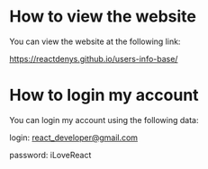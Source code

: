 # How to view the website

You can view the website at the following link:

https://reactdenys.github.io/users-info-base/


# How to login my account

You can login my account using the following data:

login: react_developer@gmail.com

password: iLoveReact
